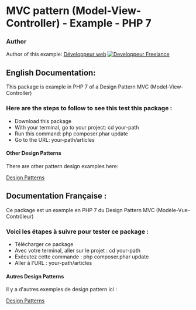 # MVC pattern (Model-View-Controller) - Example - PHP 7




### Author

Author of this example:
[Développeur web](https://www.devandweb.fr)
[![Developpeur Freelance](https://www.devandweb.fr/medias/app/website/developpeur-web.png)](https://www.devandweb.fr)






## English Documentation:

This package is example in PHP 7 of a Design Pattern MVC (Model-View-Controller)

### Here are the steps to follow to see this test this package :

* Download this package
* With your terminal, go to your project: cd your-path
* Run this command: php composer.phar update
* Go to the URL: your-path/articles


#### Other Design Patterns

There are other pattern design examples here:

[Design Patterns](https://github.com/dev-and-web/design-patterns-php)






## Documentation Française :

Ce package est un exemple en PHP 7 du Design Pattern MVC (Modèle-Vue-Contrôleur)

### Voici les étapes à suivre pour tester ce package :

* Télécharger ce package
* Avec votre terminal, aller sur le projet : cd your-path
* Exécutez cette commande : php composer.phar update
* Aller à l'URL : your-path/articles


#### Autres Design Patterns

Il y a d'autres exemples de design pattern ici :

[Design Patterns](https://github.com/dev-and-web/design-patterns-php)

